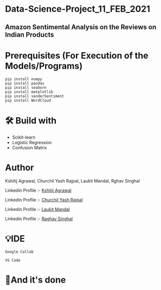 # Data-Science-Project_11_FEB_2021

## Amazon Sentimental Analysis on the Reviews on Indian Products

# Prerequisites (For Execution of the Models/Programs)

```
pip install numpy
pip install pandas
pip install seaborn
pip install matplotlib
pip install vanderSentiment
pip install WordCloud
```

# 🛠 Build with

* Scikit-learn
* Logistic Regression
* Confusion Matrix

# Author

Kshitij Agrawal, Churchil Yash Rajpal, Laukit Mandal, Rghav Singhal 

Linkedin Profile :- [Kshitij Agrawal](https://www.linkedin.com/in/kshitij-agrawal-3a557814b/)<br/>

Linkedin Profile :- [Churchil Yash Rajpal](https://www.linkedin.com/in/churchil-yash-rajpal-4667681a4/)
<br/>

Linkedin Profile :- [Laukit Mandal](https://www.linkedin.com/in/laukit-mandal-a750a520a/)
<br/>

Linkedin Profile :- [Raghav Singhal](https://www.linkedin.com/in/raghavsinghal22/)

# 💡IDE

```
Google Collab
```

```
VS Code
```

# 👏And it's done
